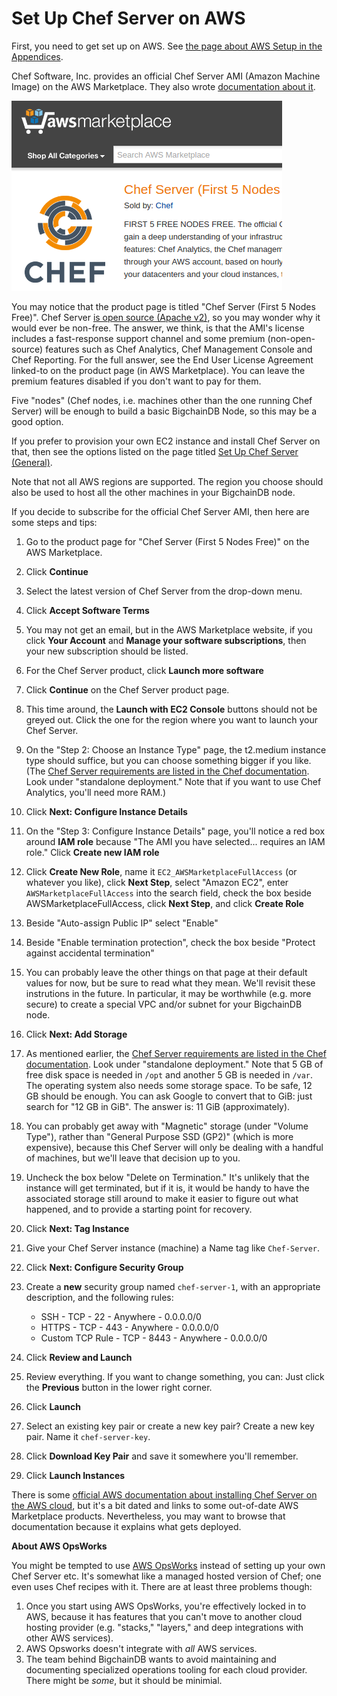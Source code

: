 # Set Up Chef Server on AWS

First, you need to get set up on AWS. See [the page about AWS Setup in the Appendices](../appendices/aws-setup.html).

Chef Software, Inc. provides an official Chef Server AMI (Amazon Machine Image) on the AWS Marketplace. They also wrote [documentation about it](https://docs.chef.io/aws_marketplace.html).

![Screenshot of Chef Server AMI page on AWS Marketplace](../_static/chef_server_AMI.png)

You may notice that the product page is titled "Chef Server (First 5 Nodes Free)". Chef Server [is open source (Apache v2)](https://github.com/chef/chef-server/blob/master/LICENSE), so you may wonder why it would ever be non-free. The answer, we think, is that the AMI's license includes a fast-response support channel and some premium (non-open-source) features such as Chef Analytics, Chef Management Console and Chef Reporting. For the full answer, see the End User License Agreement linked-to on the product page (in AWS Marketplace). You can leave the premium features disabled if you don't want to pay for them.

Five "nodes" (Chef nodes, i.e. machines other than the one running Chef Server) will be enough to build a basic BigchainDB Node, so this may be a good option.

If you prefer to provision your own EC2 instance and install Chef Server on that, then see the options listed on the page titled [Set Up Chef Server (General)](setup-chef-server-general.html).

Note that not all AWS regions are supported. The region you choose should also be used to host all the other machines in your BigchainDB node.

If you decide to subscribe for the official Chef Server AMI, then here are some steps and tips:

1. Go to the product page for "Chef Server (First 5 Nodes Free)" on the AWS Marketplace.

2. Click **Continue**

3. Select the latest version of Chef Server from the drop-down menu.

4. Click **Accept Software Terms**

5. You may not get an email, but in the AWS Marketplace website, if you click **Your Account** and **Manage your software subscriptions**, then your new subscription should be listed.

6. For the Chef Server product, click **Launch more software**

7. Click **Continue** on the Chef Server product page.

8. This time around, the **Launch with EC2 Console** buttons should not be greyed out. Click the one for the region where you want to launch your Chef Server.

9. On the "Step 2: Choose an Instance Type" page, the t2.medium instance type should suffice, but you can choose something bigger if you like. (The [Chef Server requirements are listed in the Chef documentation](https://docs.chef.io/chef_system_requirements.html#chef-server-title-on-premises). Look under "standalone deployment." Note that if you want to use Chef Analytics, you'll need more RAM.)

10. Click **Next: Configure Instance Details**

11. On the "Step 3: Configure Instance Details" page, you'll notice a red box around **IAM role** because "The AMI you have selected... requires an IAM role." Click **Create new IAM role**

12. Click **Create New Role**, name it `EC2_AWSMarketplaceFullAccess` (or whatever you like), click **Next Step**, select "Amazon EC2", enter `AWSMarketplaceFullAccess` into the search field, check the box beside AWSMarketplaceFullAccess, click **Next Step**, and click **Create Role**

13. Beside "Auto-assign Public IP" select "Enable"

14. Beside "Enable termination protection", check the box beside "Protect against accidental termination"

15. You can probably leave the other things on that page at their default values for now, but be sure to read what they mean. We'll revisit these instrutions in the future. In particular, it may be worthwhile (e.g. more secure) to create a special VPC and/or subnet for your BigchainDB node.

16. Click **Next: Add Storage**

17. As mentioned earlier, the [Chef Server requirements are listed in the Chef documentation](https://docs.chef.io/chef_system_requirements.html#chef-server-title-on-premises). Look under "standalone deployment." Note that 5 GB of free disk space is needed in `/opt` and another 5 GB is needed in `/var`. The operating system also needs some storage space. To be safe, 12 GB should be enough. You can ask Google to convert that to GiB: just search for "12 GB in GiB". The answer is: 11 GiB (approximately).

18. You can probably get away with "Magnetic" storage (under "Volume Type"), rather than "General Purpose SSD (GP2)" (which is more expensive), because this Chef Server will only be dealing with a handful of machines, but we'll leave that decision up to you.

19. Uncheck the box below "Delete on Termination." It's unlikely that the instance will get terminated, but if it is, it would be handy to have the associated storage still around to make it easier to figure out what happened, and to provide a starting point for recovery.

20. Click **Next: Tag Instance**

21. Give your Chef Server instance (machine) a Name tag like `Chef-Server`.

22. Click **Next: Configure Security Group**

23. Create a **new** security group named `chef-server-1`, with an appropriate description, and the following rules:

    * SSH - TCP - 22 - Anywhere - 0.0.0.0/0
    * HTTPS - TCP - 443 - Anywhere - 0.0.0.0/0
    * Custom TCP Rule - TCP - 8443 - Anywhere - 0.0.0.0/0

24. Click **Review and Launch**

25. Review everything. If you want to change something, you can: Just click the **Previous** button in the lower right corner.

26. Click **Launch**

27. Select an existing key pair or create a new key pair? Create a new key pair. Name it `chef-server-key`.

28. Click **Download Key Pair** and save it somewhere you'll remember.

29. Click **Launch Instances**



 

There is some [official AWS documentation about installing Chef Server on the AWS cloud](https://docs.aws.amazon.com/quickstart/latest/chef-server/welcome.html), but it's a bit dated and links to some out-of-date AWS Marketplace products. Nevertheless, you may want to browse that documentation because it explains what gets deployed.

**About AWS OpsWorks**

You might be tempted to use [AWS OpsWorks](https://aws.amazon.com/opsworks/) instead of setting up your own Chef Server etc. It's somewhat like a managed hosted version of Chef; one even uses Chef recipes with it. There are at least three problems though:

1. Once you start using AWS OpsWorks, you're effectively locked in to AWS, because it has features that you can't move to another cloud hosting provider (e.g. "stacks," "layers," and deep integrations with other AWS services).
2. AWS Opsworks doesn't integrate with _all_ AWS services.
3. The team behind BigchainDB wants to avoid maintaining and documenting specialized operations tooling for each cloud provider. There might be _some_, but it should be minimial.
